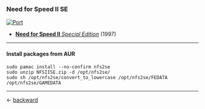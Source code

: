 ### Need for Speed II SE

[![Port](https://img.shields.io/badge/games-download-purple?style=flat&label=NFSIISE)](https://github.com/zaps166/NFSIISE/releases)

- [**Need for Speed II** _Special Edition_](https://nfs.fandom.com/wiki/Need_for_Speed_II:_Special_Edition) (1997)

---

#### Install packages from AUR

```shell
sudo pamac install --no-confirm nfs2se
sudo unzip NFSIISE.zip -d /opt/nfs2se/
sudo sh /opt/nfs2se/convert_to_lowercase /opt/nfs2se/FEDATA /opt/nfs2se/GAMEDATA
```

---

&larr; [backward](../README.md)
